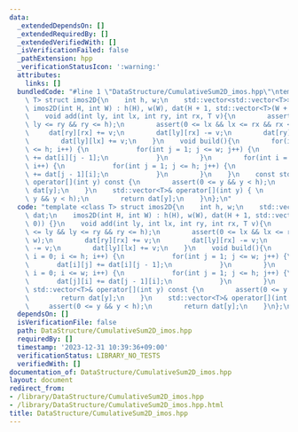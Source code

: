 ```yaml
---
data:
  _extendedDependsOn: []
  _extendedRequiredBy: []
  _extendedVerifiedWith: []
  _isVerificationFailed: false
  _pathExtension: hpp
  _verificationStatusIcon: ':warning:'
  attributes:
    links: []
  bundledCode: "#line 1 \"DataStructure/CumulativeSum2D_imos.hpp\"\ntemplate <class\
    \ T> struct imos2D{\n    int h, w;\n    std::vector<std::vector<T>> dat;\n   \
    \ imos2D(int H, int W) : h(H), w(W), dat(H + 1, std::vector<T>(W + 1, 0)) {}\n\
    \    void add(int ly, int lx, int ry, int rx, T v){\n        assert(0 <= ly &&\
    \ ly <= ry && ry <= h);\n        assert(0 <= lx && lx <= rx && rx <= w);\n   \
    \     dat[ry][rx] += v;\n        dat[ly][rx] -= v;\n        dat[ry][lx] -= v;\n\
    \        dat[ly][lx] += v;\n    }\n    void build(){\n        for(int i = 0; i\
    \ <= h; i++) {\n            for(int j = 1; j <= w; j++) {\n                dat[i][j]\
    \ += dat[i][j - 1];\n            }\n        }\n        for(int i = 0; i <= w;\
    \ i++) {\n            for(int j = 1; j <= h; j++) {\n                dat[j][i]\
    \ += dat[j - 1][i];\n            }\n        }\n    }\n    const std::vector<T>&\
    \ operator[](int y) const {\n        assert(0 <= y && y < h);\n        return\
    \ dat[y];\n    }\n    std::vector<T>& operator[](int y) { \n        assert(0 <=\
    \ y && y < h);\n        return dat[y];\n    }\n};\n"
  code: "template <class T> struct imos2D{\n    int h, w;\n    std::vector<std::vector<T>>\
    \ dat;\n    imos2D(int H, int W) : h(H), w(W), dat(H + 1, std::vector<T>(W + 1,\
    \ 0)) {}\n    void add(int ly, int lx, int ry, int rx, T v){\n        assert(0\
    \ <= ly && ly <= ry && ry <= h);\n        assert(0 <= lx && lx <= rx && rx <=\
    \ w);\n        dat[ry][rx] += v;\n        dat[ly][rx] -= v;\n        dat[ry][lx]\
    \ -= v;\n        dat[ly][lx] += v;\n    }\n    void build(){\n        for(int\
    \ i = 0; i <= h; i++) {\n            for(int j = 1; j <= w; j++) {\n         \
    \       dat[i][j] += dat[i][j - 1];\n            }\n        }\n        for(int\
    \ i = 0; i <= w; i++) {\n            for(int j = 1; j <= h; j++) {\n         \
    \       dat[j][i] += dat[j - 1][i];\n            }\n        }\n    }\n    const\
    \ std::vector<T>& operator[](int y) const {\n        assert(0 <= y && y < h);\n\
    \        return dat[y];\n    }\n    std::vector<T>& operator[](int y) { \n   \
    \     assert(0 <= y && y < h);\n        return dat[y];\n    }\n};\n"
  dependsOn: []
  isVerificationFile: false
  path: DataStructure/CumulativeSum2D_imos.hpp
  requiredBy: []
  timestamp: '2023-12-31 10:39:36+09:00'
  verificationStatus: LIBRARY_NO_TESTS
  verifiedWith: []
documentation_of: DataStructure/CumulativeSum2D_imos.hpp
layout: document
redirect_from:
- /library/DataStructure/CumulativeSum2D_imos.hpp
- /library/DataStructure/CumulativeSum2D_imos.hpp.html
title: DataStructure/CumulativeSum2D_imos.hpp
---
```

